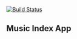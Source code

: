 [![Build Status](https://travis-ci.com/fpapadopou/music-index.svg?branch=master)](https://travis-ci.com/fpapadopou/music-index)  

## Music Index App